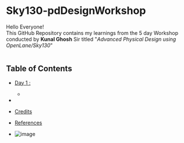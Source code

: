 # Sky130-pdDesignWorkshop

Hello Everyone!  
This GitHub Repository contains my learnings from the 5 day Workshop conducted by **Kunal Ghosh** Sir titled "_Advanced Physical Design using OpenLane/Sky130_"

![]()

## Table of Contents

* [Day 1 : ]()
  - []()
* 


* [Credits]()
* [References]()
* ![image](https://user-images.githubusercontent.com/61555815/155833493-d2b8ad41-cab8-48d3-9807-c90e96059370.png)

